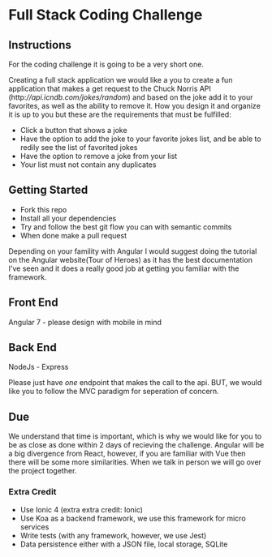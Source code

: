 # Full Stack Coding Challenge

## Instructions

For the coding challenge it is going to be a very short one.

Creating a full stack application we would like a you to create a fun application that makes a get request to the Chuck Norris API (http:*//api.icndb.com/jokes/random*) and based on the joke add it to your favorites, as well as the ability to remove it. How you design it and organize it is up to you but these are the requirements that must be fulfilled:
- Click a button that shows a joke
- Have the option to add the joke to your favorite jokes list, and be able to redily see the list of favorited jokes
- Have the option to remove a joke from your list
- Your list must not contain any duplicates

## Getting Started

- Fork this repo
- Install all your dependencies
- Try and follow the best git flow you can with semantic commits
- When done make a pull request

Depending on your famility with Angular I would suggest doing the tutorial on the Angular website(Tour of Heroes) as it has the best documentation I've seen and it does a really good job at getting you familiar with the framework.

## Front End

Angular 7 - please design with mobile in mind

## Back End

NodeJs - Express

Please just have _one_ endpoint that makes the call to the api. BUT, we would like you to follow the MVC paradigm for seperation of concern.  

## Due 

We understand that time is important, which is why we would like for you to be as close as done within 2 days of recieving the challenge. Angular will be a big divergence from React, however, if you are familiar with Vue then there will be some more similarities. When we talk in person we will go over the project together.



### Extra Credit

- Use Ionic 4 (extra extra credit: Ionic)
- Use Koa as a backend framework, we use this framework for micro services
- Write tests (with any framework, however, we use Jest)
- Data persistence either with a JSON file, local storage, SQLite
